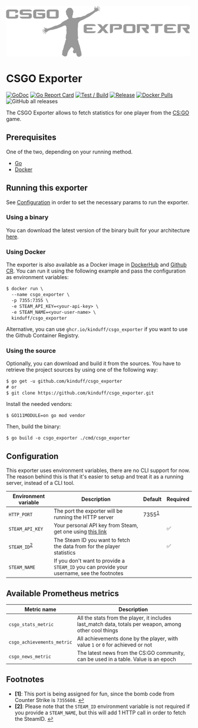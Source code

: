 ![](extra/logo.png)

# CSGO Exporter

[![GoDoc](https://godoc.org/github.com/kinduff/csgo_exporter?status.svg)][godoc]
[![Go Report Card](https://goreportcard.com/badge/github.com/kinduff/csgo_exporter)][goreport]
[![Test / Build](https://github.com/kinduff/csgo_exporter/actions/workflows/ci.yml/badge.svg?branch=master)][workflow-c]
[![Release](https://github.com/kinduff/csgo_exporter/actions/workflows/release.yml/badge.svg)][workflow-r]
[![Docker Pulls](https://img.shields.io/docker/pulls/kinduff/csgo_exporter.svg?maxAge=604800)][dockerhub]
![GitHub all releases](https://img.shields.io/github/downloads/kinduff/csgo_exporter/total)

The CSGO Exporter allows to fetch statistics for one player from the [CS:GO][csgo] game.

## Prerequisites

One of the two, depending on your running method.

- [Go][go]
- [Docker][docker]

## Running this exporter

See [Configuration][configuration] in order to set the necessary params to run the exporter.

### Using a binary

You can download the latest version of the binary built for your architecture [here][releases].

### Using Docker

The exporter is also available as a Docker image in [DockerHub][dockerhub] and [Github CR][ghcr]. You can run it using the following example and pass the configuration as environment variables:

```shell
$ docker run \
  --name csgo_exporter \
  -p 7355:7355 \
  -e STEAM_API_KEY=<your-api-key> \
  -e STEAM_NAME=<your-user-name> \
  kinduff/csgo_exporter
```

Alternative, you can use `ghcr.io/kinduff/csgo_exporter` if you want to use the Github Container Registry.

### Using the source

Optionally, you can download and build it from the sources. You have to retrieve the project sources by using one of the following way:

```shell
$ go get -u github.com/kinduff/csgo_exporter
# or
$ git clone https://github.com/kinduff/csgo_exporter.git
```

Install the needed vendors:

```shell
$ GO111MODULE=on go mod vendor
```

Then, build the binary:

```shell
$ go build -o csgo_exporter ./cmd/csgo_exporter
```

## Configuration

This exporter uses environment variables, there are no CLI support for now. The reason behind this is that it's easier to setup and treat it as a running server, instead of a CLI tool.

| Environment variable                    | Description                                                                                | Default                         | Required |
| --------------------------------------- | ------------------------------------------------------------------------------------------ | ------------------------------- | -------- |
| `HTTP_PORT`                             | The port the exporter will be running the HTTP server                                      | 7355<sup id="a1">[1](#f1)</sup> |          |
| `STEAM_API_KEY`                         | Your personal API key from Steam, get one using [this link][steam-api]                     |                                 | ✅       |
| `STEAM_ID`<sup id="a2">[2](#f2)</sup>                              | The Steam ID you want to fetch the data from for the player statistics                     |                                 | ✅       |
| `STEAM_NAME` | If you don't want to provide a `STEAM_ID` you can provide your username, see the footnotes |                                 |          |

## Available Prometheus metrics

| Metric name                | Description                                                                                            |
| -------------------------- | ------------------------------------------------------------------------------------------------------ |
| `csgo_stats_metric`        | All the stats from the player, it includes last_match data, totals per weapon, among other cool things |
| `csgo_achievements_metric` | All achievements done by the player, with value `1` or `0` for achieved or not                         |
| `csgo_news_metric`         | The latest news from the CS:GO community, can be used in a table. Value is an epoch                    |

## Footnotes

- <b id="f1">[1]</b>: This port is being assigned for fun, since the bomb code from Counter Strike is `7355608`. [↩](#a1)
- <b id="f2">[2]</b>: Please note that the `STEAM_ID` environment variable is not required if you provide a `STEAM_NAME`, but this will add 1 HTTP call in order to fetch the SteamID. [↩](#a2)

[configuration]: #configuration
[csgo]: https://store.steampowered.com/app/730/CounterStrike_Global_Offensive
[docker]: https://docs.docker.com
[dockerhub]: https://hub.docker.com/r/kinduff/csgo_exporter
[ghcr]: #ghcr
[go]: https://golang.org
[godoc]: https://godoc.org/github.com/kinduff/csgo_exporter
[goreport]: https://goreportcard.com/report/github.com/gustavo-iniguez-goya/opensnitch
[releases]: https://github.com/kinduff/csgo_exporter/releases
[steam-api]: https://steamcommunity.com/dev/apikey
[workflow-c]: https://github.com/kinduff/csgo_exporter/actions/workflows/ci.yml
[workflow-r]: https://github.com/kinduff/csgo_exporter/actions/workflows/release.yml
